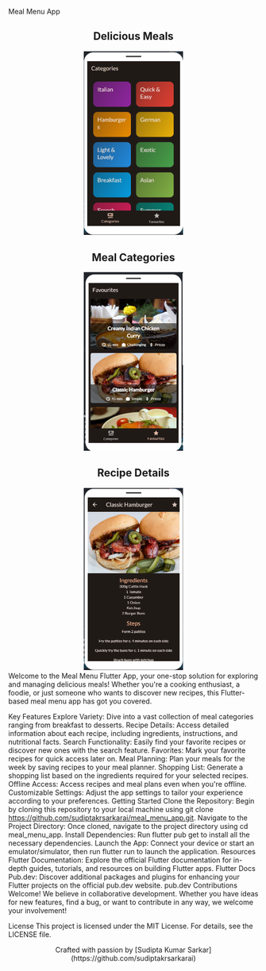 Meal Menu App
<div align="center">
  <h2>Delicious Meals</h2>
  <img src="meal_menu_logo.png" alt="Meal Menu Logo" width="200">
  <h2>Meal Categories</h2>
  <img src="meal_categories.png" alt="Meal Categories Screenshot" width="200">
  <h2>Recipe Details</h2>
  <img src="recipe_details.png" alt="Recipe Details Screenshot" width="200">
</div>
Welcome to the Meal Menu Flutter App, your one-stop solution for exploring and managing delicious meals! Whether you're a cooking enthusiast, a foodie, or just someone who wants to discover new recipes, this Flutter-based meal menu app has got you covered.

Key Features
Explore Variety: Dive into a vast collection of meal categories ranging from breakfast to desserts.
Recipe Details: Access detailed information about each recipe, including ingredients, instructions, and nutritional facts.
Search Functionality: Easily find your favorite recipes or discover new ones with the search feature.
Favorites: Mark your favorite recipes for quick access later on.
Meal Planning: Plan your meals for the week by saving recipes to your meal planner.
Shopping List: Generate a shopping list based on the ingredients required for your selected recipes.
Offline Access: Access recipes and meal plans even when you're offline.
Customizable Settings: Adjust the app settings to tailor your experience according to your preferences.
Getting Started
Clone the Repository: Begin by cloning this repository to your local machine using git clone https://github.com/sudiptakrsarkarai/meal_menu_app.git.
Navigate to the Project Directory: Once cloned, navigate to the project directory using cd meal_menu_app.
Install Dependencies: Run flutter pub get to install all the necessary dependencies.
Launch the App: Connect your device or start an emulator/simulator, then run flutter run to launch the application.
Resources
Flutter Documentation: Explore the official Flutter documentation for in-depth guides, tutorials, and resources on building Flutter apps.
Flutter Docs
Pub.dev: Discover additional packages and plugins for enhancing your Flutter projects on the official pub.dev website.
pub.dev
Contributions Welcome!
We believe in collaborative development. Whether you have ideas for new features, find a bug, or want to contribute in any way, we welcome your involvement!

License
This project is licensed under the MIT License. For details, see the LICENSE file.

<p align="center">
  Crafted with passion by [Sudipta Kumar Sarkar](https://github.com/sudiptakrsarkarai)
</p>



